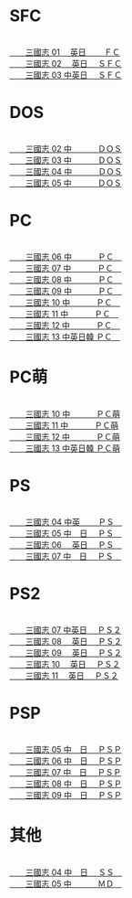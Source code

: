 # SFC
<br>[　　三國志 01 　英日　 　ＦＣ](https://mega.nz/folder/Cih0jJQK#XNzY3c1x7BWfcW7pPku3dQ)
<br>[　　三國志 02 　英日　 ＳＦＣ](https://mega.nz/folder/ajhWlDZK#mhGHcnvzDpglqgNUDXd3iA)
<br>[　　三國志 03 中英日　 ＳＦＣ](https://mega.nz/folder/W742QBDJ#8l1C8TO4KYYN3eF08QE4Pg)

# DOS
<br>[　　三國志 02 中　　　 ＤＯＳ](https://mega.nz/folder/Ku5w3ZBT#PUB200k-9c1GmBFBusethw)
<br>[　　三國志 03 中　　　 ＤＯＳ](https://mega.nz/folder/e3hGFJTB#cYDmhxnz519AjxLt2rUiMA)
<br>[　　三國志 04 中　　　 ＤＯＳ](https://mega.nz/folder/L6hEBTRS#QqrVCgME1AeHMYUZcIu1tQ)
<br>[　　三國志 05 中　　　 ＤＯＳ](https://mega.nz/folder/v7wyxDLS#0gcSP3ubKWFLuMuuc6fknQ)

# PC
<br>[　　三國志 06 中　　　 ＰＣ　](https://mega.nz/folder/TjhGCZbI#jGcjytIQ7HetLE60CfBWPA)
<br>[　　三國志 07 中　　　 ＰＣ　](https://mega.nz/folder/un4GnJjJ#ZG-Dd9Xi5PhlSjyoflZc8A)
<br>[　　三國志 08 中　　　 ＰＣ　](https://mega.nz/folder/jB0wHBwL#rc7isVYp1aF2U8dv7xMBMw)
<br>[　　三國志 09 中　　　 ＰＣ　](https://mega.nz/folder/jB0wHBwL#rc7isVYp1aF2U8dv7xMBMw)
<br>[　　三國志 10 中　　　 ＰＣ　](https://mega.nz/folder/uJkg0BIZ#ngLngbk0JO7mRIxcGt_X9w)
<br>[　　三國志 11 中　　　 ＰＣ　](https://mega.nz/folder/yN0kDJDI#YhYW3Z4qA-XiyxLcjdfXXQ)
<br>[　　三國志 12 中　　　 ＰＣ　](https://mega.nz/folder/rbpQBLCQ#ySye98hMhgUcY9WHz7gY2w)
<br>[　　三國志 13 中英日韓 ＰＣ　](https://mega.nz/folder/GbhGSBAJ#FFxRJWb00fi7Jx3LbF0e4w)

# PC萌
<br>[　　三國志 10 中　　　 ＰＣ萌](https://mega.nz/folder/Kd8mBTgD#9FrBFXjUa9EJAPx3AKqy5w)
<br>[　　三國志 11 中　　　 ＰＣ萌](https://mega.nz/folder/TNlySRpa#BzZ7gnv-hA00WPWbA8kdmA)
<br>[　　三國志 12 中　　　 ＰＣ萌](https://mega.nz/folder/XXxy2LbC#BS_tVURDBeq8jrbqT9r26g)
<br>[　　三國志 13 中英日韓 ＰＣ萌](https://mega.nz/folder/2D5WGbBa#e2S3qdomytTceFxPVfF41g)

# PS
<br>[　　三國志 04 中英　　 ＰＳ　](https://mega.nz/folder/Prwi2ZBZ#78dpbnPuRIgSoJ3klztsaA)
<br>[　　三國志 05 中　日　 ＰＳ　](https://mega.nz/folder/zyxCmRBS#2sahNRQNpUcu8oNcpdhWeA)
<br>[　　三國志 06 　英日　 ＰＳ　](https://mega.nz/folder/SrhAAJwR#c0fdFT-GJQUTW_rWGUK4OA)
<br>[　　三國志 07 中　日　 ＰＳ　](https://mega.nz/folder/fjwgHB4J#lgEVd-_EjGDihnWcFO_x8A)

# PS2
<br>[　　三國志 07 中英日　 ＰＳ２](https://mega.nz/folder/y2xCXRDD#Vl2y0J59BsciebzbZrf8Xw)
<br>[　　三國志 08 　英日　 ＰＳ２](https://mega.nz/folder/uQkykZbZ#Yl3cvR5vN9uODW-M5rw9JA)
<br>[　　三國志 09 　英日　 ＰＳ２](https://mega.nz/folder/iAlmCBgJ#t0Is4mWVCcOrmCspreHKwA)
<br>[　　三國志 10 　英日　 ＰＳ２](https://mega.nz/folder/TY9GEbJa#359cGssJMyvb91Mi15bQsg)
<br>[　　三國志 11 　英日　 ＰＳ２](https://mega.nz/folder/LMlQUBxJ#BrnmuVOUKFvOux-6s3H_Ug)

# PSP
<br>[　　三國志 05 中　日　 ＰＳＰ](https://mega.nz/folder/anwCCRgJ#rTkL97MONC8QFfkV5cjy2w)
<br>[　　三國志 06 中　日　 ＰＳＰ](https://mega.nz/folder/H6wCARIR#cOgmayvlPIS8kp7F9Fn5-A)
<br>[　　三國志 07 中　日　 ＰＳＰ](https://mega.nz/folder/Sz5mjJIT#HCxK1hVcVCu1zQjNEu7qXQ)
<br>[　　三國志 08 中　日　 ＰＳＰ](https://mega.nz/folder/iF8gDb6A#md8_ge8TDh-s1t1Uj7NtwA)
<br>[　　三國志 09 中　日　 ＰＳＰ](https://mega.nz/folder/nZ001ZxA#1OVIu4T2DvAbAOeOrwcI6Q)

# 其他
<br>[　　三國志 04 中　日　 ＳＳ　](https://mega.nz/folder/SzoylDIR#76h0QoeQEUwgwMlhgGodYg)
<br>[　　三國志 05 中　　　 ＭＤ　](https://mega.nz/folder/2mwgWJwZ#hJk85NamX07zDqA2CAbVEQ)
